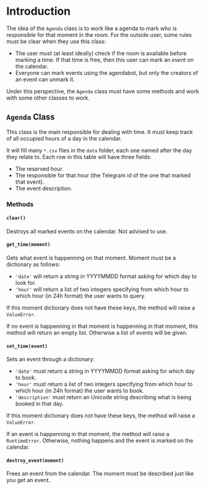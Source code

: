# Introduction

The idea of the `Agenda` class is to work like a agenda to mark who is responsible for that moment in the room. For the outside user, some rules must be clear when they use this class:

- The user must (at least ideally) check if the room is available before marking a time. If that time is free, then this user can mark an _event_ on the calendar.
- Everyone can mark events using the agendabot, but only the creators of an event can unmark it.

Under this perspective, the `Agenda` class must have some methods and work with some other classes to work.

## `Agenda` Class ##

This class is the main responsible for dealing with time. It must keep track of all occupied hours of a day in the calendar.

It will fill many `*.csv` files in the `data` folder, each one named after the day they relate to. Each row in this table will have three fields:

- The reserved hour.
- The responsible for that hour (the Telegram id of the one that marked that event).
- The event description.

### Methods ###

#### `clear()`

Destroys all marked events on the calendar. Not advised to use.

#### `get_time(moment)`

Gets what event is happenning on that moment. Moment must be a dictionary as follows:

- `'date'` will return a string in YYYYMMDD format asking for which day to look for.
- `'hour'` will return a list of two integers specifying from which hour to which hour (in 24h format) the user wants to query.

If this moment dictionary does not have these keys, the method will raise a `ValueError`.

If no event is happenning in that moment is happenning in that moment, this method will return an empty list. Otherwise a list of events will be given.

#### `set_time(event)`

Sets an event through a dictionary:

- `'date'` must return a string in YYYYMMDD format asking for which day to book.
- `'hour'` must return a list of two integers specifying from which hour to which hour (in 24h format) the user wants to book.
- `'description'` must return an Unicode string describing what is being booked in that day.

If this moment dictionary does not have these keys, the method will raise a `ValueError`.

If an event is happenning in that moment, the method will raise a `RuntimeError`. Otherwise, nothing happens and the event is marked on the calendar.

#### `destroy_event(moment)`

Frees an event from the calendar. The moment must be described just like you get an event.
